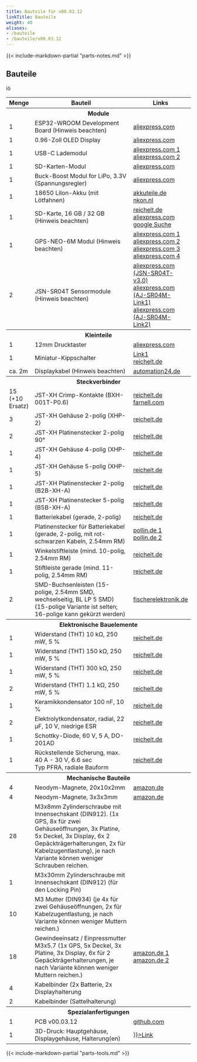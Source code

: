 ```yaml
---
title: Bauteile für v00.03.12
linkTitle: Bauteile
weight: 40
aliases:
- /bauteile
- /bauteile/v00.03.12
---
```


{{< include-markdown-partial "parts-notes.md" >}}

## Bauteile

<table class="table">
<thead>
<tr>
<th width="10%">Menge</th>
<th width="*">Bauteil</th>
<th width="30%">Links</th>
</tr>
</thead>
<tbody>
<tr><th colspan="3">Module</th></tr>
<tr>
  <td>1</td>
  <td>ESP32-WROOM Development Board (Hinweis beachten)</td>
  <td>
    <a href="https://de.aliexpress.com/item/32928267626.html">aliexpress.com</a>
  </td>
</tr>
<tr>
  <td>1</td>
  <td>0.96-Zoll OLED Display</td>
  <td>
    <a href="https://www.aliexpress.com/item/32896971385.html">aliexpress.com</a>
  </td>
</tr>
<tr>
  <td>1</td>
  <td>USB-C Lademodul</td>
  <td>
    <a href="https://de.aliexpress.com/item/4000126454159.html">aliexpress.com 1</a>
    <br/>
    <a href="https://de.aliexpress.com/item/1005001859371001.html">aliexpress.com 2</a>
  </td>
</tr>
<tr>
  <td>1</td>
  <td>SD-Karten-Modul</td>
  <td>
    <a href="https://de.aliexpress.com/item/32865801075.html">aliexpress.com</a>
  </td>
</tr>
<tr>
  <td>1</td>
  <td>Buck-Boost Modul for LiPo, 3.3V (Spannungsregler)</td>
  <td>
    <a href="https://de.aliexpress.com/item/32892547111.html">aliexpress.com</a>
  </td>
</tr>
<tr>
  <td>1</td>
  <td>18650 LiIon-Akku (mit Lötfahnen)</td>
  <td>
    <a href="https://www.akkuteile.de/lithium-ionen-akkus/18650/samsung/samsung-inr18650-29e-2900mah-3-7v-lithium-akku-loetfahne-u_1006211_1652">akkuteile.de</a>
    <br/>
    <a href="https://www.nkon.nl/catalogsearch/result/?q=INR18650-29E">nkon.nl</a>
  </td>
</tr>
<tr>
  <td>1</td>
  <td>SD-Karte, 16 GB / 32 GB (Hinweis beachten)</td>
  <td>
    <a href="https://www.reichelt.de/microsdhc-speicherkarte-32gb-sandisk-ultra-sdsqua4032ggn6ma-p297179.html">reichelt.de</a>
    <br/>
    <a href="https://de.aliexpress.com/item/32865801075.html">aliexpress.com</a>
    <br/>
    <a href="https://www.google.com/search?q=sandisk+ultra+16gb&tbm=shop">google Suche</a> 
  </td>
</tr>
<tr>
  <td>1</td>
  <td>GPS-NEO-6M Modul (Hinweis beachten)</td>
  <td>
    <a href="https://de.aliexpress.com/item/1005001621909155.html">aliexpress.com 1</a>
    <br/>
    <a href="https://de.aliexpress.com/item/1005001825455846.html">aliexpress.com 2</a>
    <br/>
    <a href="https://de.aliexpress.com/item/32582974860.html">aliexpress.com 3</a>
    <br/> 
    <a href="https://de.aliexpress.com/item/4000781171314.html">aliexpress.com 4</a>
  </td>
</tr>
<tr>
  <td>2</td>
  <td>JSN-SR04T Sensormodule (Hinweis beachten)</td>
  <td>
    <a href="https://de.aliexpress.com/item/4000057298353.html">aliexpress.com (JSN-SR04T-v3.0)</a>
    <br/>
    <a href="https://de.aliexpress.com/item/4000089886629.html">aliexpress.com (AJ-SR04M-Link1)</a>
    <br/>
    <a href="https://de.aliexpress.com/item/32898663512.html">aliexpress.com (AJ-SR04M-Link2)</a>
  </td>
</tr>

<tr><th colspan="3">Kleinteile</th></tr>
<tr>
  <td>1</td>
  <td>12mm Drucktaster</td>
  <td>
    <a href="https://www.aliexpress.com/item/4000295670163.html">aliexpress.com</a>
  </td>
</tr>
<tr>
  <td>1</td>
  <td>Miniatur-Kippschalter</td>
  <td>
    <a href="https://www.reichelt.de/miniatur-kippschalter-1x-ein-ein-rnd-210-00435-p240567.html">Link1</a>
    <br/>
    <a href="https://de.aliexpress.com/item/32917875732.html">reichelt.de</a>
  </td>
</tr>
<tr>
  <td>ca. 2m</td>
  <td>Displaykabel (Hinweis beachten)</td>
  <td>
    <a href="https://www.automation24.de/pur-sensorleitung-lapp-unitronic-sensor-lify11y-5x0-25-bk-7038862">automation24.de</a>
  </td>
</tr>

<tr><th colspan="3">Steckverbinder</th></tr>
<tr>
  <td>15 (+10 Ersatz) </td>
  <td>JST-XH Crimp-Kontakte (BXH-001T-P0.6)</td>
  <td>
    <a href="https://www.reichelt.de/jst-crimpkontakt-buchse-xh-jst-xh-ckb-p185091.html">reichelt.de</a>
    <br/>
    <a href="https://de.farnell.com/en-DE/jst-japan-solderless-terminals/bxh-001t-p0-6/crimp-terminal-xh-28-22awg/dp/1516301?ost=bxh-001t-p0-6">farnell.com</a></td>
</tr>
<tr>
  <td>3</td>
  <td>JST-XH Gehäuse 2-polig (XHP-2)</td>
  <td>
    <a href="https://www.reichelt.de/jst-buchsengehaeuse-1x2-polig-xh-jst-xh2p-bu-p185085.html">reichelt.de</a>
  </td>
</tr>
<tr>
  <td>2</td>
  <td>JST-XH Platinenstecker 2-polig 90°</td>
  <td>
    <a href="https://www.reichelt.de/jst-stiftleiste-90-1x2-polig-xh-jst-xh2p-st90-p185079.html">reichelt.de</a>
  </td>
</tr>
<tr>
  <td>1</td>
  <td>JST-XH Gehäuse 4-polig (XHP-4)</td>
  <td>
    <a href="https://www.reichelt.de/jst-buchsengehaeuse-1x4-polig-xh-jst-xh4p-bu-p185087.html">reichelt.de</a>
  </td>
</tr>
<tr>
  <td>1</td>
  <td>JST-XH Gehäuse 5-polig (XHP-5)</td>
  <td>
    <a href="https://www.reichelt.de/jst-buchsengehaeuse-1x5-polig-xh-jst-xh5p-bu-p185088.html">reichelt.de</a>
  </td>
</tr>
<tr>
  <td>1</td>
  <td>JST-XH Platinenstecker 2-polig (B2B-XH-A)</td>
  <td>
    <a href="https://www.reichelt.de/jst-stiftleiste-gerade-1x2-polig-xh-jst-xh2p-st-p185073.html">reichelt.de</a>
  </td>
</tr>
<tr>
  <td>1</td>
  <td>JST-XH Platinenstecker 5-polig (B5B-XH-A)</td>
  <td>
    <a href="https://www.reichelt.de/jst-stiftleiste-gerade-1x5-polig-xh-jst-xh5p-st-p185076.html">reichelt.de</a>
  </td>
</tr>
<tr>
  <td>1</td>
  <td>Batteriekabel (gerade, 2-polig)</td>
  <td>
    <a href="https://www.reichelt.de/platinensteckverbinder-gerade-weiss-2-polig-ps-25-2g-ws-p14825.html">reichelt.de</a>
  </td>
</tr>
<tr>
  <td>1</td>
  <td>Platinenstecker für Batteriekabel (gerade, 2-polig, mit rot-schwarzen Kabeln, 2.54mm RM)</td>
  <td>
    <a href="https://www.pollin.de/p/buchsenleiste-serie-ps-451471">pollin.de 1</a>
    <br/>
    <a href="https://www.pollin.de/p/stiftleiste-serie-ps-451478">pollin.de 2</a>
  </td>
</tr>
<tr>
  <td>1</td>
  <td>Winkelstiftleiste (mind. 10-polig, 2.54mm RM)</td>
  <td>
    <a href="https://www.reichelt.de/de/de/36pol-stiftleiste-gewinkelt-rm-2-54-sl-1x36w-2-54-p19505.html">reichelt.de</a>
  </td>
</tr>
<tr>
  <td>1</td>
  <td>Stiftleiste gerade (mind. 11-polig, 2.54mm RM)</td>
  <td>
    <a href="https://www.reichelt.de/de/de/40pol-stiftleiste-gerade-rm-2-54-sl-1x40g-2-54-p19506.html">reichelt.de</a>
  </td>
</tr>
<tr>
  <td>2</td>
  <td>SMD-Buchsenleisten (15-polige, 2.54mm SMD, wechselseitig, BL LP 5 SMD)<br/> (15-polige Variante ist selten; 16-polige kann gekürzt werden)</td>
  <td>
    <a href="https://www.fischerelektronik.de/web_fischer/de_DE/$catalogue/fischerData/PR/BL_LP5SMD_/datasheet.xhtml?branch=Steckverbinder">fischerelektronik.de</a>
  </td>
</tr>

<tr><th colspan="3">Elektronische Bauelemente</th></tr>
<tr>
  <td>1</td>
  <td>Widerstand (THT) 10 kΩ, 250 mW, 5 %</td>
  <td>
    <a href="https://www.reichelt.de/widerstand-kohleschicht-10-kohm-0207-250-mw-5--1-4w-10k-p1338.html">reichelt.de</a>
  </td>
</tr>
<tr>
  <td>1</td>
  <td>Widerstand (THT) 150 kΩ, 250 mW, 5 %</td>
  <td>
    <a href="https://www.reichelt.de/widerstand-kohleschicht-150-kohm-0207-250-mw-5--1-4w-150k-p1355.html">reichelt.de</a>
  </td>
</tr>
<tr>
  <td>1</td>
  <td>Widerstand (THT) 300 kΩ, 250 mW, 5 %</td>
  <td>
    <a href="https://www.reichelt.de/widerstand-kohleschicht-300-kohm-0207-250-mw-5--1-4w-300k-p1407.html">reichelt.de</a>
  </td>
</tr>
<tr>
  <td>2</td>
  <td>Widerstand (THT) 1.1 kΩ, 250 mW, 5 %</td>
  <td>
    <a href="https://www.reichelt.de/widerstand-kohleschicht-1-1-kohm-0207-250-mw-5--1-4w-1-1k-p1318.html?&trstct=pos_0&nbc=1">reichelt.de</a>
  </td>
</tr>
<tr>
  <td>1</td>
  <td>Keramikkondensator 100 nF, 10 %</td>
  <td>
    <a href="https://www.reichelt.de/vielschicht-keramikkondensator-100n-10--x7r-2-5-100n-p22853.html">reichelt.de</a>
  </td>
</tr>
<tr>
  <td>2</td>
  <td>Elektrolytkondensator, radial, 22 µF, 10 V, niedrige ESR</td>
  <td>
    <a href="https://www.reichelt.de/elko-radial-22-uf-10-v-1000-h-low-esr-aec-q200-rad-fc-22-10-p84587.html">reichelt.de</a>
  </td>
</tr>
<tr>
  <td>1</td>
  <td>Schottky-Diode, 60 V, 5 A, DO-201AD</td>
  <td>
    <a href="https://www.reichelt.de/schottkydiode-60-v-5-a-do-201ad-sb-560-p16081.html">reichelt.de</a>
  </td>
</tr>
<tr>
  <td>1</td>
  <td>Rückstellende Sicherung, max. 40 A - 30 V, 6.6 sec<br>Typ PFRA, radiale Bauform</td>
  <td>
    <a href="https://www.reichelt.de/rueckstellende-sicherungen-max-40a-30v-6-6s-pfra-110-p35211.html">reichelt.de</a>
  </td>
</tr>


<tr><th colspan="3">Mechanische Bauteile</th></tr>
<tr>
  <td>4</td>
  <td>Neodym-Magnete, 20x10x2mm</td>
  <td>
    <a href="https://www.amazon.de/dp/B085CBZTQJ">amazon.de</a>
  </td>
</tr>
<tr>
  <td>4</td>
  <td>Neodym-Magnete, 3x3x3mm</td>
  <td>
    <a href="https://www.amazon.de/dp/B079KDYBZ8">amazon.de</a>
  </td>
</tr>
<tr>iö
  <td>28</td>
  <td>M3x8mm Zylinderschraube mit Innensechskant (DIN912). (1x GPS, 8x für zwei Gehäuseöffnungen, 3x Platine, 5x Deckel, 3x Display, 6x 2 Gepäckträgerhalterungen, 2x für Kabelzugentlastung), je nach Variante können weniger Schrauben reichen.</td>
  <td></td>
</tr>
<tr>
  <td>1</td>
  <td>M3x30mm Zylinderschraube mit Innensechskant (DIN912) (für den Locking Pin)</td>
  <td></td>
</tr>
<tr>
  <td>10</td>
  <td>M3 Mutter (DIN934) (je 4x für zwei Gehäuseöffnungen, 2x für Kabelzugentlastung, je nach Variante können weniger Muttern reichen.)</td>
  <td></td>
</tr>
<tr>
  <td>18</td>
  <td>Gewindeeinsatz / Einpressmutter M3x5.7 (1x GPS, 5x Deckel, 3x Platine, 3x Display, 6x für 2 Gepäckträgerhalterungen, je nach Variante können weniger Muttern reichen.)</td>
  <td>
    <a href="https://www.amazon.de/dp/B08BCRZZS3">amazon.de 1</a>
    <br/>
    <a href="https://turmberg3d.de/products/gewindeeinsatze-fur-kunststoffteile?variant=39376894066883">amazon.de 2</a>
  </td>
</tr>
<tr>
  <td>4</td>
  <td>Kabelbinder (2x Batterie, 2x Displayhalterung</td>
  <td>
  </td>
</tr>
<tr>
  <td>2</td>
  <td>Kabelbinder (Sattelhalterung)</td>
  <td></td>
</tr>




<tr><th colspan="3">Spezialanfertigungen</th></tr>
<tr>
  <td>1</td>
  <td>PCB v00.03.12</td>
  <td>
    <a href="https://github.com/openbikesensor/OpenBikeSensor_PCB_Board/tree/merged/OpenBikeSensor03">github.com</a>
  </td>
</tr>
<tr>
  <td>1</td>
  <td>3D-Druck: Hauptgehäuse, Displaygehäuse, Halterung(en)</td>
  <td>
    <a href={{< relref "docs/hardware/general/case" >}}>Link</a>
  </td>
</tr>

</tbody>
</table>


{{< include-markdown-partial "parts-tools.md" >}}
